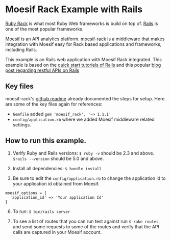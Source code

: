 # Moesif Rack Example with Rails

[Ruby Rack](http://rack.github.io/) is what most Ruby Web frameworks is build on top of.
[Rails](http://guides.rubyonrails.org/) is one of
the most popular frameworks.

[Moesif](https://www.moesif.com) is an API analytics platform.
[moesif-rack](https://github.com/Moesif/moesif-rack)
is a middleware that makes integration with Moesif easy for Rack based
applications and frameworks, including Rails.

This example is an Rails web application with Moesif Rack integrated. This example is based
on the [quick start tutorials of Rails](http://guides.rubyonrails.org/getting_started.html)
and this popular [blog post regarding restful APIs on Rails](https://blog.codelation.com/rails-restful-api-just-add-water/)

## Key files

moesif-rack's [github readme](https://github.com/Moesif/moesif-rack) already documented
the steps for setup. Here are some of the key files again for references:

- `Gemfile` added `gem 'moesif_rack', '~> 1.1.1'`
- `config/application.rb` where we added Moesif middleware related settings.

## How to run this example.

1. Verify Ruby and Rails versions: `$ ruby -v` should be 2.3 and above.
`$rails --version` should be 5.0 and above.

3. Install all dependencies: `$ bundle install`

4. Be sure to edit the `config/application.rb` to change the application id to your
application id obtained from Moesif.

```
moesif_options = {
  'application_id' => 'Your application Id'
}
```

6. To run: `$ bin/rails server`

7. To see a list of routes that you can run test against run `$ rake routes`, and
send some requests to some of the routes and verify that the API calls are captured in
your Moesif account.
